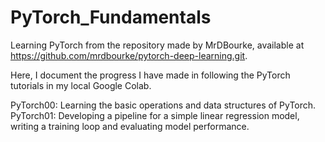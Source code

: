 # PyTorch_Fundamentals
Learning PyTorch from the repository made by MrDBourke, available at https://github.com/mrdbourke/pytorch-deep-learning.git.

Here, I document the progress I have made in following the PyTorch tutorials in my local Google Colab.

PyTorch00: Learning the basic operations and data structures of PyTorch.
PyTorch01: Developing a pipeline for a simple linear regression model, writing a training loop and evaluating model performance.
